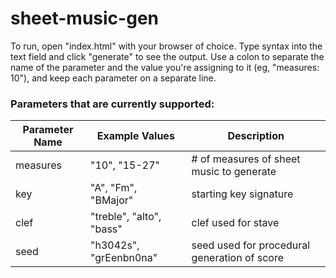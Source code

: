 # sheet-music-gen

To run, open "index.html" with your browser of choice.  Type syntax into the text field and click "generate" to see the output.
Use a colon to separate the name of the parameter and the value you're assigning to it (eg, "measures: 10"), and keep each parameter on a separate line.

### Parameters that are currently supported:

Parameter Name | Example Values | Description
--- | --- | --- 
measures | "10", "15-27"| # of measures of sheet music to generate  
key | "A", "Fm", "BMajor" | starting key signature
clef | "treble", "alto", "bass" | clef used for stave
seed | "h3042s", "grEenbn0na" | seed used for procedural generation of score